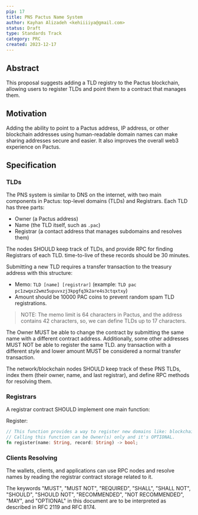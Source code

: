 ```yaml
---
pip: 17
title: PNS Pactus Name System
author: Kayhan Alizadeh <kehiiiiya@gmail.com>
status: Draft
type: Standards Track
category: PRC
created: 2023-12-17
---
```


## Abstract

This proposal suggests adding a TLD registry to the Pactus blockchain, allowing users to register TLDs and point them to a contract that manages them.

## Motivation

Adding the ability to point to a Pactus address, IP address, or other blockchain addresses using human-readable domain names can make sharing addresses secure and easier. It also improves the overall web3 experience on Pactus.

## Specification

### TLDs

The PNS system is similar to DNS on the internet, with two main components in Pactus: top-level domains (TLDs) and Registrars. Each TLD has three parts:

* Owner (a Pactus address)
* Name (the TLD itself, such as `.pac`)
* Registrar (a contact address that manages subdomains and resolves them)

The nodes SHOULD keep track of TLDs, and provide RPC for finding Registrars of each TLD. time-to-live of these records should be 30 minutes.

Submitting a new TLD requires a transfer transaction to the treasury address with this structure:

* Memo: `TLD [name] [registrar]` (example: `TLD pac pc1zwqxz2wmz5upuvxzj3kpgfq3k2are4s3ctqxtxy`)
* Amount should be 10000 PAC coins to prevent random spam TLD registrations. 

> NOTE: The memo limit is 64 characters in Pactus, and the address contains 42 characters, so, we can define TLDs up to 17  characters.

The Owner MUST be able to change the contract by submitting the same name with a different contract address. Additionally, some other addresses MUST NOT be able to register the same TLD. any transaction with a different style and lower amount MUST be considered a normal transfer transaction.

The network/blockchain nodes SHOULD keep track of these PNS TLDs, index them (their owner, name, and last registrar), and define RPC methods for resolving them.

### Registrars

A registrar contract SHOULD implement one main function:

Register:

```rs
// This function provides a way to register new domains like: blockchain.pac, 🔥.pac, and more. 
// Calling this function can be Owner(s) only and it's OPTIONAL.
fn register(name: String, record: String) -> bool;
```

### Clients Resolving

The wallets, clients, and applications can use RPC nodes and resolve names by reading the registrar contract storage related to it.

The keywords "MUST", "MUST NOT", "REQUIRED", "SHALL", "SHALL NOT", "SHOULD", "SHOULD NOT", "RECOMMENDED", "NOT RECOMMENDED", "MAY", and "OPTIONAL" in this document are to be interpreted as described in RFC 2119 and RFC 8174.
